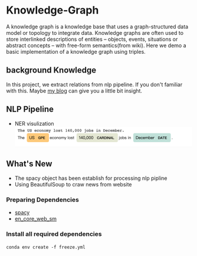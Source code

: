 # Knowledge-Graph


A knowledge graph is a knowledge base that uses a graph-structured data model or topology to integrate data. Knowledge graphs are often used to store interlinked descriptions of entities – objects, events, situations or abstract concepts – with free-form semantics(from wiki). Here we demo a basic implementation of a knowledge graph using triples.

## background Knowledge
In this project, we extract relations  from nlp pipeline. If you don't familiar with this. Maybe [my blog](https://haoweihohoho.medium.com/brief-introduce-semantics-syntax-9b84174de947) can give you a little bit insight.

## NLP Pipeline 
- NER visulization
![img](https://github.com/HaoWeiHe/Knowledge-Graph/blob/main/Img/NER.png)


## What's New
*  The spacy object has been establish for processing nlp pipline
*  Using BeautifulSoup to craw news from website


### Preparing Dependencies
* [spacy](https://spacy.io/usage)
* [en_core_web_sm](https://spacy.io/usage)

### Install all required dependencies
```conda env create -f freeze.yml```
